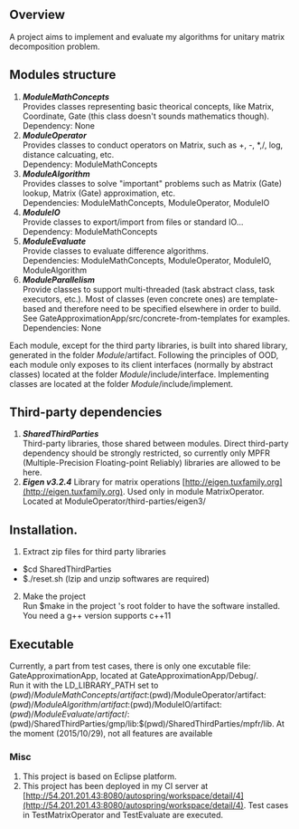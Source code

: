 ## Overview
A project aims to implement and evaluate my algorithms for unitary matrix decomposition problem.

## Modules structure
1. ***ModuleMathConcepts***  
Provides classes representing basic theorical concepts, like Matrix, Coordinate, Gate (this class doesn't sounds mathematics though).
Dependency: None
2. ***ModuleOperator***  
Provides classes to conduct operators on Matrix, such as +, -, *,/, log, distance calcuating, etc.  
Dependency: ModuleMathConcepts
3. ***ModuleAlgorithm***  
Provides classes to solve "important" problems such as Matrix (Gate) lookup, Matrix (Gate) approximation, etc.  
Dependencies: ModuleMathConcepts, ModuleOperator, ModuleIO
4. ***ModuleIO***    
Provide classes to export/import from files or standard IO...  
Dependency: ModuleMathConcepts
5. ***ModuleEvaluate***  
Provide classes to evaluate difference algorithms.  
Dependencies: ModuleMathConcepts, ModuleOperator, ModuleIO, ModuleAlgorithm
6. ***ModuleParallelism***  
Provide classes to support multi-threaded (task abstract class, task executors, etc.). Most of classes (even concrete ones) are template-based and therefore need to be specified elsewhere in order to build. See GateApproximationApp/src/concrete-from-templates for examples.  
Dependencies: None

Each module, except for the third party libraries, is built into shared library, generated in the folder *Module*/artifact. Following the principles of OOD, each module only exposes to its client interfaces (normally by abstract classes) located at the folder *Module*/include/interface. Implementing classes are located at the folder *Module*/include/implement.

## Third-party dependencies
1. ***SharedThirdParties***  
Third-party libraries, those shared between modules. Direct third-party dependency should be strongly restricted, so currently only MPFR (Multiple-Precision Floating-point Reliably) libraries are allowed to be here.
2. ***Eigen v3.2.4***
Library for matrix operations [http://eigen.tuxfamily.org](http://eigen.tuxfamily.org). Used only in module MatrixOperator. Located at ModuleOperator/third-parties/eigen3/

## Installation.
1. Extract zip files for third party libraries  
- $cd SharedThirdParties
- $./reset.sh (lzip and unzip softwares are required) 
2. Make the project  
Run $make in the project 's root folder to have the software installed. You need a g++ version supports c++11

## Executable
Currently, a part from test cases, there is only one excutable file: GateApproximationApp, located at GateApproximationApp/Debug/.  
Run it with the LD_LIBRARY_PATH set to $(pwd)/ModuleMathConcepts/artifact:$(pwd)/ModuleOperator/artifact:$(pwd)/ModuleAlgorithm/artifact:$(pwd)/ModuleIO/artifact:$(pwd)/ModuleEvaluate/artifact/:$(pwd)/SharedThirdParties/gmp/lib:$(pwd)/SharedThirdParties/mpfr/lib. At the moment (2015/10/29), not all features are available

### Misc
1. This project is based on Eclipse platform.
2. This project has been deployed in my CI server at [http://54.201.201.43:8080/autospring/workspace/detail/4](http://54.201.201.43:8080/autospring/workspace/detail/4). 
Test cases in TestMatrixOperator and TestEvaluate are executed. 
